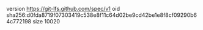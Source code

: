 version https://git-lfs.github.com/spec/v1
oid sha256:d0fda8719f07303419c538e8f11c64d02be9cd42be1e8f8cf09290b64c772198
size 10020
